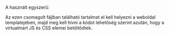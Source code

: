 A használt egyszerű:

Az ezen csomagolt fájlban található tartalmat el kell helyezni a weboldal templatejében,
majd meg kell hívni a kódot lehetőség szerint azután, hogy a virtualmart JS és CSS elemei betöltődtek.
